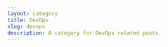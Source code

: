 ```yaml
---
layout: category
title: DevOps
slug: devops
description: A category for DevOps related posts.
---
```

